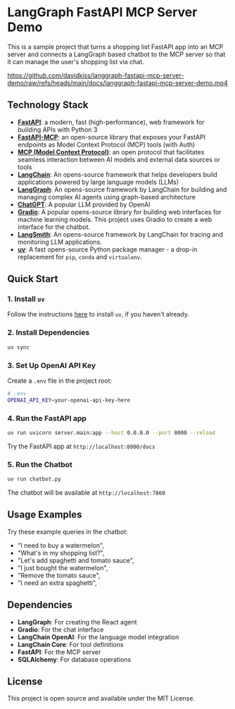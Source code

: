 # LangGraph FastAPI MCP Server Demo

This is a sample project that turns a shopping list FastAPI app into an MCP server and connects a LangGraph based chatbot to the MCP server so that it can manage the user's shopping list via chat.

https://github.com/davidkiss/langgraph-fastapi-mcp-server-demo/raw/refs/heads/main/docs/langgraph-fastapi-mcp-server-demo.mp4

## Technology Stack

- **[FastAPI](https://fastapi.tiangolo.com/)**: a modern, fast (high-performance), web framework for building APIs with Python 3
- **[FastAPI-MCP](https://fastapi-mcp.tadata.com/)**: an open-source library that exposes your FastAPI endpoints as Model Context Protocol (MCP) tools (with Auth)
- **[MCP (Model Context Protocol)](https://www.anthropic.com/news/model-context-protocol)**: an open protocol that facilitates seamless interaction between AI models and external data sources or tools
- **[LangChain](https://langchain.com/)**: An opens-source framework that helps developers build applications powered by large language models (LLMs)
- **[LangGraph](https://langgraph.dev/)**: An opens-source framework by LangChain for building and managing complex AI agents using graph-based architecture
- **[ChatGPT](https://openai.com/chatgpt)**: A popular LLM provided by OpenAI
- **[Gradio](https://gradio.app/)**: A popular opens-source library for building web interfaces for machine learning models. This project uses Gradio to create a web interface for the chatbot.
- **[LangSmith](https://smith.langchain.com/)**: An opens-source framework by LangChain for tracing and monitoring LLM applications.
- **[uv](https://github.com/conda-forge/uv)**: A fast opens-source Python package manager - a drop-in replacement for `pip`, `conda` and `virtualenv`.

## Quick Start

### 1. Install `uv`

Follow the instructions [here](https://docs.astral.sh/uv/getting-started/installation/) to install `uv`, if you haven't already.

### 2. Install Dependencies

```bash
uv sync
```

### 3. Set Up OpenAI API Key

Create a `.env` file in the project root:

```bash
# .env
OPENAI_API_KEY=your-openai-api-key-here
```

### 4. Run the FastAPI app

```bash
uv run uvicorn server.main:app --host 0.0.0.0 --port 8000 --reload
```

Try the FastAPI app at `http://localhost:8000/docs`

### 5. Run the Chatbot

```bash
uv run chatbot.py
```

The chatbot will be available at `http://localhost:7860`

## Usage Examples

Try these example queries in the chatbot:

- "I need to buy a watermelon",
- "What's in my shopping list?",
- "Let's add spaghetti and tomato sauce",
- "I just bought the watermelon",
- "Remove the tomato sauce",
- "I need an extra spaghetti",

## Dependencies

- **LangGraph**: For creating the React agent
- **Gradio**: For the chat interface
- **LangChain OpenAI**: For the language model integration
- **LangChain Core**: For tool definitions
- **FastAPI**: For the MCP server
- **SQLAlchemy**: For database operations

## License

This project is open source and available under the MIT License.
